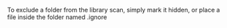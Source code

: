 To exclude a folder from the library scan, simply mark it hidden, or place a file inside the folder named .ignore
